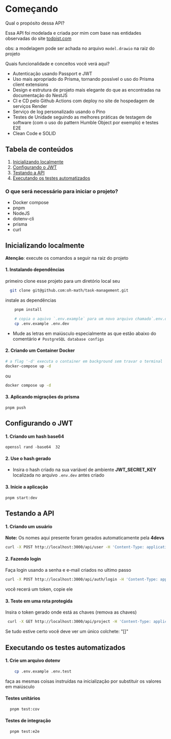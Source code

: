 # Começando 

Qual o propósito dessa API? 

Essa API foi modelada e criada por mim com base nas entidades observadas do site [todoist.com](https://todoist.com/)

obs: a modelagem pode ser achada no arquivo `model.drawio` na raiz do projeto

Quais funcionalidade e conceitos você verá aqui?

- Autenticação usando Passport e JWT
- Uso mais apropriado do Prisma, tornando possível o uso do Prisma client extensions
- Design e estrutura de projeto mais elegante do que as encontradas na documentação do NestJS
- CI e CD pelo Github Actions com deploy no site de hospedagem de serviços Render
- Serviço de log personalizado usando o Pino
- Testes de Unidade seguindo as melhores práticas de testagem de software (com o uso do pattern Humble Object por exemplo) e testes E2E
- Clean Code e SOLID

## Tabela de conteúdos
1. [Inicializando localmente](#inicializando-localmente)
2. [Configurando o JWT](#configurando-o-jwt)
3. [Testando a API](#testando-a-api)
4. [Executando os testes automatizados](#executando-os-testes-automatizados)

### O que será necessário para iniciar o projeto?
- Docker compose
- pnpm
- NodeJS
- dotenv-cli
- prisma
- curl

## Inicializando localmente
**Atenção**: execute os comandos a seguir na raiz do projeto

#### 1. Instalando dependências 
primeiro clone esse projeto para um diretório local seu

```bash
  git clone git@github.com:oh-math/task-management.git 
```

instale as dependências
```bash
    pnpm install

    # copia o aquivo `.env.example` para um novo arquivo chamado`.env.dev` 
    cp .env.example .env.dev
```

- Mude as letras em maiúsculo especialmente as que estão abaixo do comentário `# PostgreSQL database configs`

#### 2. Criando um Container Docker

```bash
# a flag '-d' executa o container em background sem travar o terminal
docker-compose up -d
```

ou

```bash
docker compose up -d
```

#### 3. Aplicando migrações do prisma

    pnpm push



## Configurando o JWT

#### 1. Criando um hash base64

    openssl rand -base64  32

#### 2. Use o hash gerado

-  Insira o hash criado na sua variável de ambiente **JWT_SECRET_KEY** localizada no arquivo `.env.dev` antes criado 

#### 3. Inicie a aplicação 

    pnpm start:dev

## Testando a API

#### 1. Criando um usuário 
**Note:** Os nomes aqui presente foram gerados automaticamente pela **4devs**

```bash
curl -X POST http://localhost:3000/api/user -H 'Content-Type: application/json' -d '{"name": "Marcos Felipe Ian Lopes", "email": "marcos@email.com", "password": "1234"}'
```

#### 2. Fazendo login 

Faça login usando a senha e e-mail criados no ultimo passo 

```bash
curl -X POST http://localhost:3000/api/auth/login -H 'Content-Type: application/json' -d '{"email": "marcos@email.com", "password": "1234"}'
```

você recerá um token, copie ele

#### 3. Teste em uma rota protegida 

Insira o token gerado onde está as chaves (remova as chaves)

```bash
 curl -X GET http://localhost:3000/api/project -H 'Content-Type: application/json' -H "Authorization: Bearer {token}"
```

Se tudo estive certo você deve ver um único colchete: "[]"

## Executando os testes automatizados

#### 1. Crie um arquivo dotenv

```bash
    cp .env.example .env.test
```

faça as mesmas coisas instruídas na inicialização por substituir os valores em maiúsculo

#### Testes unitários
```bash
  pnpm test:cov
```
#### Testes de integração
```bash
  pnpm test:e2e
```